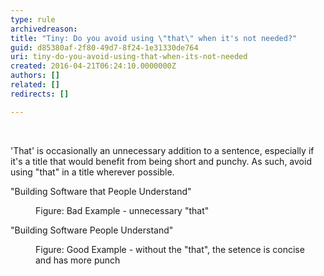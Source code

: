 ```yaml
---
type: rule
archivedreason: 
title: "Tiny: Do you avoid using \"that\" when it's not needed?"
guid: d85380af-2f80-49d7-8f24-1e31330de764
uri: tiny-do-you-avoid-using-that-when-its-not-needed
created: 2016-04-21T06:24:10.0000000Z
authors: []
related: []
redirects: []

---
```



<p>​</p>'That' is occasionally an unnecessary addition to a sentence, especially if it's a title that would benefit from being short and punchy. As such, avoid using &quot;that&quot; in a title wherever possible.<div><p class="ssw15-rteElement-GreyBox">&quot;Building Software that People Understand&quot;</p><dd class="ssw15-rteElement-FigureBad">Figure&#58; Bad Example - unnecessary &quot;that&quot;</dd><p class="ssw15-rteElement-GreyBox">&quot;Building Software People Understand&quot;</p><div><dd class="ssw15-rteElement-FigureGood">Figure&#58; Good Example - without the &quot;that&quot;, the setence is concise and&#160;has more punch</dd>​</div></div>
<br><excerpt class='endintro'></excerpt><br>



